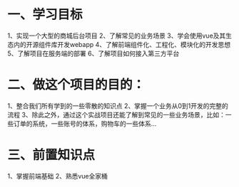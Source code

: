 # 一、学习目标
1、实现一个大型的商城后台项目
2、了解常见的业务场景
3、学会使用vue及其生态内的开源组件库开发webapp
4、了解前端组件化、工程化、模块化的开发思想
5、了解项目在服务端的部署
6、了解项目如何接入第三方平台

# 二、做这个项目的目的：
1、整合我们所有学到的一些零散的知识点
2、掌握一个业务从0到1开发的完整的流程
3、除此之外，通过这个实战项目还能了解到常见的一些业务场景，比如：一些订单的系统，一些账号的体系，购物车的一些体系...

# 三、前置知识点
1、掌握前端基础
2、熟悉vue全家桶
